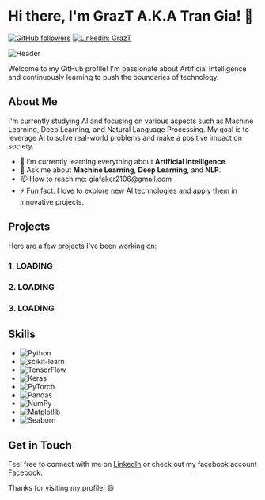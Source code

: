 # Hi there, I'm GrazT A.K.A Tran Gia! 👋

[![GitHub followers](https://img.shields.io/github/followers/dinhgia2106?label=Follow&style=social)](https://github.com/dinhgia2106) 
[![Linkedin: GrazT](https://img.shields.io/badge/-grazt-blue?style=flat-square&logo=Linkedin&logoColor=white&link=https://www.linkedin.com/in/grazt/)](https://www.linkedin.com/in/grazt/)

![Header](https://png.pngtree.com/thumb_back/fh260/background/20230722/pngtree-stunning-3d-illustration-featuring-a-white-oriental-dragon-silhouette-adorned-with-image_3775293.jpg)

Welcome to my GitHub profile! I'm passionate about Artificial Intelligence and continuously learning to push the boundaries of technology.

## About Me

I'm currently studying AI and focusing on various aspects such as Machine Learning, Deep Learning, and Natural Language Processing. My goal is to leverage AI to solve real-world problems and make a positive impact on society.

- 🌱 I’m currently learning everything about **Artificial Intelligence**.
- 💬 Ask me about **Machine Learning**, **Deep Learning**, and **NLP**.
- 📫 How to reach me: [giafaker2106@gmail.com](mailto:dinhgia2106.com)
- ⚡ Fun fact: I love to explore new AI technologies and apply them in innovative projects.

## Projects

Here are a few projects I've been working on:

### 1. LOADING

### 2. LOADING

### 3. LOADING

## Skills

- ![Python](https://img.shields.io/badge/Python-FFD43B?style=flat&logo=python&logoColor=blue) 
- ![scikit-learn](https://img.shields.io/badge/scikit--learn-F7931E?style=flat&logo=scikit-learn&logoColor=white) 
- ![TensorFlow](https://img.shields.io/badge/TensorFlow-FF6F00?style=flat&logo=TensorFlow&logoColor=white)
- ![Keras](https://img.shields.io/badge/Keras-D00000?style=flat&logo=Keras&logoColor=white) 
- ![PyTorch](https://img.shields.io/badge/PyTorch-EE4C2C?style=flat&logo=PyTorch&logoColor=white) 
- ![Pandas](https://img.shields.io/badge/Pandas-150458?style=flat&logo=pandas&logoColor=white) 
- ![NumPy](https://img.shields.io/badge/NumPy-013243?style=flat&logo=NumPy&logoColor=white) 
- ![Matplotlib](https://img.shields.io/badge/Matplotlib-FFFFFF?style=flat&logo=matplotlib&logoColor=black) 
- ![Seaborn](https://img.shields.io/badge/Seaborn-FFFFFF?style=flat&logoColor=blue) 

## Get in Touch

Feel free to connect with me on [LinkedIn](https://www.linkedin.com/in/grazt/) or check out my facebook account [Facebook](https://www.fb.com/grazt.2106).

Thanks for visiting my profile! 😄
